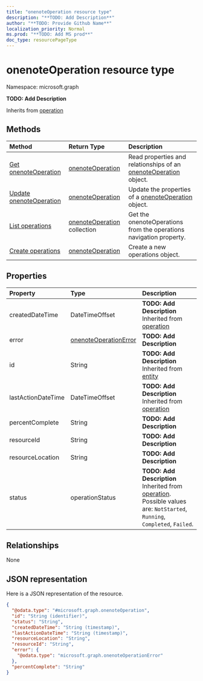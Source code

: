 ```yaml
---
title: "onenoteOperation resource type"
description: "**TODO: Add Description**"
author: "**TODO: Provide Github Name**"
localization_priority: Normal
ms.prod: "**TODO: Add MS prod**"
doc_type: resourcePageType
---
```


# onenoteOperation resource type


Namespace: microsoft.graph

**TODO: Add Description**


Inherits from [operation](../resources/operation.md)

## Methods
|Method|Return Type|Description|
|:---|:---|:---|
|[Get onenoteOperation](../api/onenoteoperation-get.md)|[onenoteOperation](../resources/onenoteoperation.md)|Read properties and relationships of an [onenoteOperation](../resources/onenoteoperation.md) object.|
|[Update onenoteOperation](../api/onenoteoperation-update.md)|[onenoteOperation](../resources/onenoteoperation.md)|Update the properties of a [onenoteOperation](../resources/onenoteoperation.md) object.|
|[List operations](../api/onenote-list-operations.md)|[onenoteOperation](../resources/onenoteoperation.md) collection|Get the onenoteOperations from the operations navigation property.|
|[Create operations](../api/onenote-post-operations.md)|[onenoteOperation](../resources/onenoteoperation.md)|Create a new operations object.|

## Properties
|Property|Type|Description|
|:---|:---|:---|
|createdDateTime|DateTimeOffset|**TODO: Add Description** Inherited from [operation](../resources/operation.md)|
|error|[onenoteOperationError](../resources/onenoteoperationerror.md)|**TODO: Add Description**|
|id|String|**TODO: Add Description** Inherited from [entity](../resources/entity.md)|
|lastActionDateTime|DateTimeOffset|**TODO: Add Description** Inherited from [operation](../resources/operation.md)|
|percentComplete|String|**TODO: Add Description**|
|resourceId|String|**TODO: Add Description**|
|resourceLocation|String|**TODO: Add Description**|
|status|operationStatus|**TODO: Add Description** Inherited from [operation](../resources/operation.md). Possible values are: `NotStarted`, `Running`, `Completed`, `Failed`.|

## Relationships
None

## JSON representation
Here is a JSON representation of the resource.
<!-- {
  "blockType": "resource",
  "keyProperty": "id",
  "@odata.type": "microsoft.graph.onenoteOperation",
  "baseType": "microsoft.graph.operation",
  "openType": false
}
-->
``` json
{
  "@odata.type": "#microsoft.graph.onenoteOperation",
  "id": "String (identifier)",
  "status": "String",
  "createdDateTime": "String (timestamp)",
  "lastActionDateTime": "String (timestamp)",
  "resourceLocation": "String",
  "resourceId": "String",
  "error": {
    "@odata.type": "microsoft.graph.onenoteOperationError"
  },
  "percentComplete": "String"
}
```

